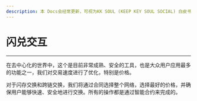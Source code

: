```yaml
---
description: 本 Docs会经常更新，可视为KK SOUL (KEEP KEY SOUL SOCIAL) 白皮书/路线图
---
```


# 闪兑交互

****

&#x20;在去中心化的世界中，这个是目前非常成熟、安全的工具，也是大众用户应用最多的功能之一，我们对交易速度进行了优化，特别是价格。

对于闪存交换和跨链交换，我们将通过合同选择整个网络，选择最好的价格，并确保用户能够快速、安全地进行交换。所有的操作都是通过智能合约来完成的。
